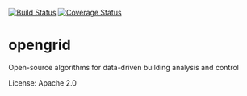[![Build Status](https://travis-ci.org/opengridcc/opengrid.svg?branch=develop)](https://travis-ci.org/opengridcc/opengrid)
[![Coverage Status](https://coveralls.io/repos/opengridcc/opengrid/badge.svg?branch=issue79_testing&service=github)](https://coveralls.io/github/opengridcc/opengrid?branch=issue79_testing)

opengrid
========

Open-source algorithms for data-driven building analysis and control

License: Apache 2.0

